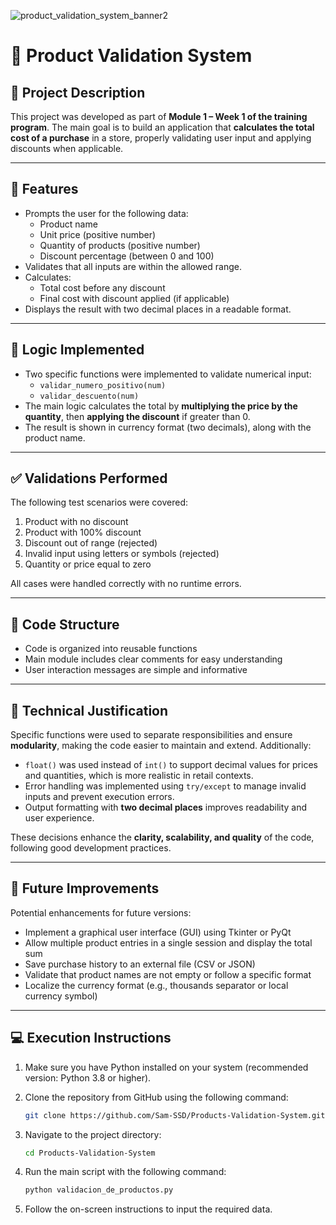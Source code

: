 ![product_validation_system_banner2](https://github.com/user-attachments/assets/c8f3e51e-288e-4556-8aff-53e6285b231f)

# 🛒 Product Validation System

## 📌 Project Description

This project was developed as part of **Module 1 – Week 1 of the training program**. The main goal is to build an application that **calculates the total cost of a purchase** in a store, properly validating user input and applying discounts when applicable.

---

## 🎯 Features

- Prompts the user for the following data:
  - Product name
  - Unit price (positive number)
  - Quantity of products (positive number)
  - Discount percentage (between 0 and 100)
- Validates that all inputs are within the allowed range.
- Calculates:
  - Total cost before any discount
  - Final cost with discount applied (if applicable)
- Displays the result with two decimal places in a readable format.

---

## 🧠 Logic Implemented

- Two specific functions were implemented to validate numerical input:
  - `validar_numero_positivo(num)`
  - `validar_descuento(num)`
- The main logic calculates the total by **multiplying the price by the quantity**, then **applying the discount** if greater than 0.
- The result is shown in currency format (two decimals), along with the product name.

---

## ✅ Validations Performed

The following test scenarios were covered:

1. Product with no discount  
2. Product with 100% discount  
3. Discount out of range (rejected)  
4. Invalid input using letters or symbols (rejected)  
5. Quantity or price equal to zero  

All cases were handled correctly with no runtime errors.

---

## 📁 Code Structure

- Code is organized into reusable functions
- Main module includes clear comments for easy understanding
- User interaction messages are simple and informative

---

## 🧩 Technical Justification

Specific functions were used to separate responsibilities and ensure **modularity**, making the code easier to maintain and extend. Additionally:

- `float()` was used instead of `int()` to support decimal values for prices and quantities, which is more realistic in retail contexts.
- Error handling was implemented using `try/except` to manage invalid inputs and prevent execution errors.
- Output formatting with **two decimal places** improves readability and user experience.

These decisions enhance the **clarity, scalability, and quality** of the code, following good development practices.

---

## 🚀 Future Improvements

Potential enhancements for future versions:

- Implement a graphical user interface (GUI) using Tkinter or PyQt
- Allow multiple product entries in a single session and display the total sum
- Save purchase history to an external file (CSV or JSON)
- Validate that product names are not empty or follow a specific format
- Localize the currency format (e.g., thousands separator or local currency symbol)

---

## 💻 Execution Instructions

1. Make sure you have Python installed on your system (recommended version: Python 3.8 or higher).
2. Clone the repository from GitHub using the following command:

   ```bash
   git clone https://github.com/Sam-SSD/Products-Validation-System.git
   ```

3. Navigate to the project directory:

   ```bash
   cd Products-Validation-System
   ```

4. Run the main script with the following command:

   ```bash
   python validacion_de_productos.py
   ```

5. Follow the on-screen instructions to input the required data.
